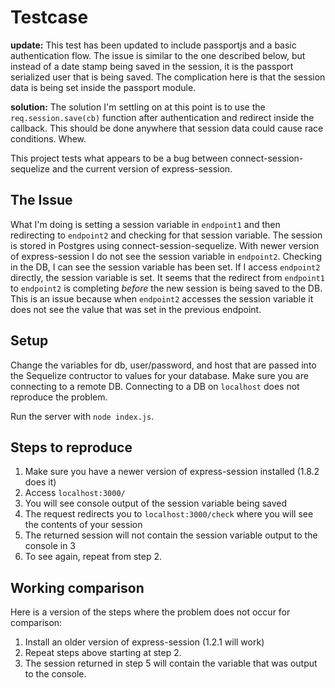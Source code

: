 Testcase
===

**update:** This test has been updated to include passportjs and a basic authentication flow. The issue is similar to the one described below, but instead of a date stamp being saved in the session, it is the passport serialized user that is being saved. The complication here is that the session data is being set inside the passport module.

**solution:** The solution I'm settling on at this point is to use the `req.session.save(cb)` function after authentication and redirect inside the callback. This should be done anywhere that session data could cause race conditions. Whew.

This project tests what appears to be a bug between connect-session-sequelize and the current version of express-session.

The Issue
---
What I'm doing is setting a session variable in `endpoint1` and then redirecting to `endpoint2` and checking for that session variable. The session is stored in Postgres using connect-session-sequelize. With newer version of express-session I do not see the session variable in `endpoint2`. Checking in the DB, I can see the session variable has been set. If I access `endpoint2` directly, the session variable is set. It seems that the redirect from `endpoint1` to `endpoint2` is completing *before* the new session is being saved to the DB. This is an issue because when `endpoint2` accesses the session variable it does not see the value that was set in the previous endpoint.

Setup
---
Change the variables for db, user/password, and host that are passed into the Sequelize contructor to values for your database. Make sure you are connecting to a remote DB. Connecting to a DB on `localhost` does not reproduce the problem.

Run the server with `node index.js`.

Steps to reproduce
---
1. Make sure you have a newer version of express-session installed (1.8.2 does it)
2. Access `localhost:3000/`
3. You will see console output of the session variable being saved
4. The request redirects you to `localhost:3000/check` where you will see the contents of your session
5. The returned session will not contain the session variable output to the console in 3
6. To see again, repeat from step 2.

Working comparison
---
Here is a version of the steps where the problem does not occur for comparison:

1. Install an older version of express-session (1.2.1 will work)
2. Repeat steps above starting at step 2.
3. The session returned in step 5 will contain the variable that was output to the console.

